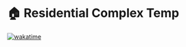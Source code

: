 # 🏠 Residential Complex Temp

[![wakatime](https://wakatime.com/badge/user/16516968-2e99-46a8-8f06-87e4422af7f8/project/e370ec80-155c-4562-ac49-f907425d8c3d.svg)](https://wakatime.com/@PonomareVlad)

